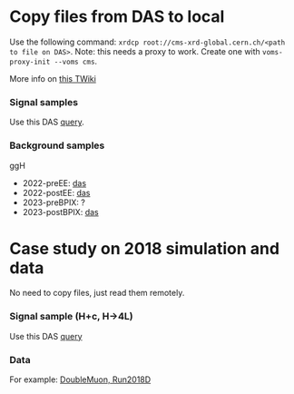 # Copy files from DAS to local

Use the following command: `xrdcp root://cms-xrd-global.cern.ch/<path to file on DAS>`.
Note: this needs a proxy to work. Create one with `voms-proxy-init --voms cms`.

More info on [this TWiki](https://twiki.cern.ch/twiki/bin/view/CMSPublic/WorkBookXrootdService)


### Signal samples

Use this DAS [query](https://cmsweb.cern.ch/das/request?view=list&limit=50&instance=prod%2Fglobal&input=dataset%3D%2F*HPlusCharm*%2F*Run3*%2FMINIAODSIM).


### Background samples

ggH
- 2022-preEE: [das](https://cmsweb.cern.ch/das/request?input=dataset%3D%2FGluGluHToGG_M-125_TuneCP5_13p6TeV_powheg-pythia8%2FRun3Summer22MiniAODv4-BSzpz35_130X_mcRun3_2022_realistic_v5-v2%2FMINIAODSIM&instance=prod/global)
- 2022-postEE: [das](https://cmsweb.cern.ch/das/request?input=dataset%3D%2FGluGluHToGG_M-125_TuneCP5_13p6TeV_powheg-pythia8%2FRun3Summer22EEMiniAODv4-130X_mcRun3_2022_realistic_postEE_v6-v2%2FMINIAODSIM&instance=prod/global)
- 2023-preBPIX: ?
- 2023-postBPIX: [das](https://cmsweb.cern.ch/das/request?view=list&limit=50&instance=prod%2Fglobal&input=dataset%3D%2FGluGluHToGG_M-125_TuneCP5_13p6TeV_powheg-pythia8%2FRun3Summer23*%2FMINIAODSIM)


# Case study on 2018 simulation and data

No need to copy files, just read them remotely.

### Signal sample (H+c, H->4L)
Use this DAS [query](https://cmsweb.cern.ch/das/request?instance=prod/global&input=file+dataset%3D%2FHPlusCharm_4FS_MuRFScaleDynX0p50_HToZZTo4L_M125_TuneCP5_13TeV_amcatnloFXFX_JHUGenV7011_pythia8%2FRunIISummer20UL18MiniAODv2-106X_upgrade2018_realistic_v16_L1v1-v2%2FMINIAODSIM)

### Data
For example: [DoubleMuon, Run2018D](https://cmsweb.cern.ch/das/request?instance=prod/global&input=file+dataset%3D%2FDoubleMuon%2FRun2018D-UL2018_MiniAODv2-v1%2FMINIAOD)
